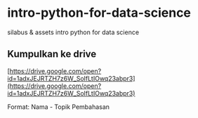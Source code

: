 # intro-python-for-data-science
silabus &amp; assets intro python for data science

## Kumpulkan ke drive
[https://drive.google.com/open?id=1adxJEJRTZH7z6W_SoIfLtIOwq23abpr3](https://drive.google.com/open?id=1adxJEJRTZH7z6W_SoIfLtIOwq23abpr3)

Format: Nama - Topik Pembahasan
